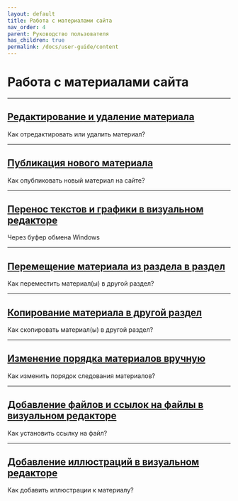 ```yaml
---
layout: default
title: Работа с материалами сайта
nav_order: 4
parent: Руководство пользователя
has_children: true
permalink: /docs/user-guide/content
---
```

# Работа с материалами сайта

---

## [Редактирование и удаление материала]({{site.baseurl}}/docs/user-guide/content/edit.html)

Как отредактировать или удалить материал?

---

## [Публикация нового материала]({{site.baseurl}}/docs/user-guide/content/new.html)

Как опубликовать новый материал на сайте?

---

## [Перенос текстов и графики в визуальном редакторе]({{site.baseurl}}/docs/user-guide/content/vis-3.html)

Через буфер обмена Windows

---

## [Перемещение материала из раздела в раздел]({{site.baseurl}}/docs/user-guide/content/move.html)

Как переместить материал(ы) в другой раздел?

---

## [Копирование материала в другой раздел]({{site.baseurl}}/docs/user-guide/content/copy.html)

Как скопировать материал(ы) в другой раздел?

---

## [Изменение порядка материалов вручную]({{site.baseurl}}/docs/user-guide/content/order.html)

Как изменить порядок следования материалов?

---

## [Добавление файлов и ссылок на файлы в визуальном редакторе]({{site.baseurl}}/docs/user-guide/content/vis-2.html)

Как установить ссылку на файл?

---

## [Добавление иллюстраций в визуальном редакторе]({{site.baseurl}}/docs/user-guide/content/vis-1.html)

Как добавить иллюстрации к материалу?